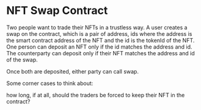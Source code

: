 # NFT Swap Contract

Two people want to trade their NFTs in a trustless way. A user creates a swap on the contract, which is a pair of address, ids where the address is the smart contract address of the NFT and the id is the tokenId of the NFT. One person can deposit an NFT only if the id matches the address and id. The counterparty can deposit only if their NFT matches the address and id of the swap.

Once both are deposited, either party can call swap.

Some corner cases to think about:

how long, if at all, should the traders be forced to keep their NFT in the contract?

